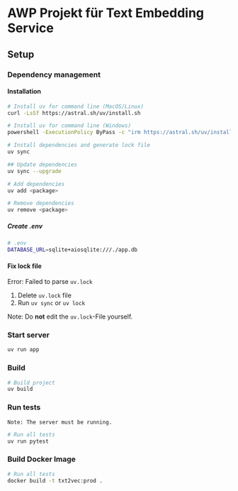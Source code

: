 # AWP Projekt für Text Embedding Service

## Setup

### Dependency management

#### Installation

```bash
# Install uv for command line (MacOS/Linux)
curl -LsSf https://astral.sh/uv/install.sh

# Install uv for command line (Windows)
powershell -ExecutionPolicy ByPass -c "irm https://astral.sh/uv/install.ps1 | iex"
```

```bash
# Install dependencies and generate lock file
uv sync

## Update dependencies
uv sync --upgrade

# Add dependencies
uv add <package>

# Remove dependencies
uv remove <package>
```

##### Create .env

```bash
# .env
DATABASE_URL=sqlite+aiosqlite:///./app.db
```

#### Fix lock file

Error: Failed to parse `uv.lock`

1. Delete `uv.lock` file
2. Run `uv sync` or `uv lock`

Note: Do **not** edit the `uv.lock`-File yourself.

### Start server

```bash
uv run app
```

### Build

```bash
# Build project
uv build
```

### Run tests

`Note: The server must be running.`

```bash
# Run all tests
uv run pytest
```

### Build Docker Image
```bash
# Run all tests
docker build -t txt2vec:prod .
```